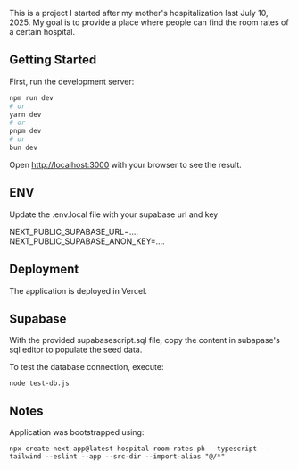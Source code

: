 This is a project I started after my mother's hospitalization last July 10, 2025. My goal is to provide a place where people can find the room rates of a certain hospital.

## Getting Started

First, run the development server:

```bash
npm run dev
# or
yarn dev
# or
pnpm dev
# or
bun dev
```

Open [http://localhost:3000](http://localhost:3000) with your browser to see the result.

## ENV

Update the .env.local file with your supabase url and key

NEXT_PUBLIC_SUPABASE_URL=....
NEXT_PUBLIC_SUPABASE_ANON_KEY=....

## Deployment

The application is deployed in Vercel.


## Supabase

With the provided supabasescript.sql file, copy the content in subapase's sql editor to populate the seed data.

To test the database connection, execute:
```
node test-db.js
```

## Notes

Application was bootstrapped using:
```
npx create-next-app@latest hospital-room-rates-ph --typescript --tailwind --eslint --app --src-dir --import-alias "@/*"
```

